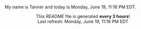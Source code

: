 My name is Tanner and today is Monday, June 19, 11:16 PM EDT.

<p align="center">This <i>README</i> file is generated <b>every 3 hours</b>!</br>Last refresh: Monday, June 19, 11:16 PM EDT<br /></p>
